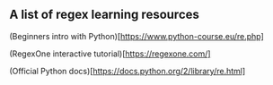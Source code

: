 ## A list of regex learning resources

(Beginners intro with Python)[https://www.python-course.eu/re.php]

(RegexOne interactive tutorial)[https://regexone.com/]

(Official Python docs)[https://docs.python.org/2/library/re.html]
